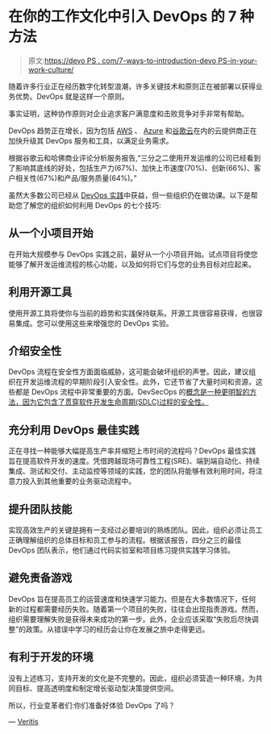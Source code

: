 # 在你的工作文化中引入 DevOps 的 7 种方法

> 原文:[https://devo PS . com/7-ways-to-introduction-devo PS-in-your-work-culture/](https://devops.com/7-ways-to-introduce-devops-in-your-work-culture/)

随着许多行业正在经历数字化转型浪潮，许多关键技术和原则正在被部署以获得业务优势。DevOps 就是这样一个原则。

事实证明，这种协作原则对企业追求客户满意度和击败竞争对手非常有帮助。

DevOps 趋势正在增长，因为包括 [AWS](https://www.veritis.com/blog/aws-devops-services-drive-your-devops-journey-with-aws-seamless-flow/) 、 [Azure](https://www.veritis.com/blog/azure-devops-services-plan-smart-build-fast-and-execute-at-a-new-speed/) 和[谷歌云](https://www.veritis.com/blog/leverage-full-advantage-of-cloud-migration-with-gcp/)在内的云提供商正在加快升级其 DevOps 服务和工具，以满足业务需求。

根据谷歌云和哈佛商业评论分析服务报告,“三分之二使用开发运维的公司已经看到了影响其底线的好处，包括生产力(67%)、加快上市速度(70%)、创新(66%)、客户相关性(67%)和产品/服务质量(64%)。”

虽然大多数公司已经从 [DevOps 实践](https://www.veritis.com/solutions/devops/)中获益，但一些组织仍在做功课。以下是帮助您了解您的组织如何利用 DevOps 的七个技巧:

## 从一个小项目开始

在开始大规模参与 DevOps 实践之前，最好从一个小项目开始。试点项目将使您能够了解开发运维流程的核心功能，以及如何将它们与您的业务目标对应起来。

## **利用开源工具**

使用开源工具将使你与当前的趋势和实践保持联系。开源工具很容易获得，也很容易集成。您可以使用这些来增强您的 DevOps 实验。

## **介绍安全性**

DevOps 流程在安全性方面面临威胁，这可能会破坏组织的声誉。因此，建议组织在开发运维流程的早期阶段引入安全性。此外，它还节省了大量时间和资源，这些都是 DevOps 流程中非常重要的方面。DevSecOps 的[概念是一种更明智的方法，因为它包含了贯穿软件开发生命周期(SDLC)过程的安全性。](https://www.veritis.com/solutions/devsecops-services/)

## **充分利用 DevOps 最佳实践**

正在寻找一种能够大幅提高生产率并缩短上市时间的流程吗？DevOps 最佳实践旨在提高软件开发的速度。凭借跨越现场可靠性工程(SRE)、端到端自动化、持续集成、测试和交付、主动监控等领域的实践，您的团队将能够有效利用时间，将注意力投入到其他重要的业务驱动流程中。

## **提升团队技能**

实现高效生产的关键是拥有一支经过必要培训的熟练团队。因此，组织必须让员工正确理解组织的总体目标和员工参与的流程。根据该报告，四分之三的最佳 DevOps 团队表示，他们通过代码实验室和项目练习提供实践学习体验。

## **避免责备游戏**

DevOps 旨在提高员工的运营速度和快速学习能力。但是在大多数情况下，任何新的过程都需要经历失败。随着第一个项目的失败，往往会出现指责游戏。然而，组织需要理解失败是获得未来成功的第一步。此外，企业应该采取“失败后尽快调整”的政策。从错误中学习的经历会让你在发展之旅中走得更远。

## **有利于开发的环境**

没有上述练习，支持开发的文化是不完整的。因此，组织必须营造一种环境，为共同目标、提高透明度和制定增长驱动型决策提供空间。

所以，行业变革者们:你们准备好体验 DevOps 了吗？

— [Veritis](https://devops.com/author/veritisgroup/)